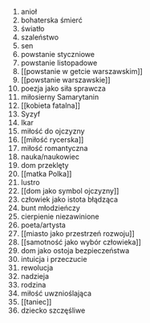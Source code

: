 1. anioł
2. bohaterska śmierć
3. światło
4. szaleństwo
5. sen
6. powstanie styczniowe
7. powstanie listopadowe
8. [[powstanie w getcie warszawskim]]
9. [[powstanie warszawskie]]
10. poezja jako siła sprawcza
11. miłosierny Samarytanin
12. [[kobieta fatalna]]
13. Syzyf
14. Ikar
15. miłość do ojczyzny
16. [[miłość rycerska]]
17. miłość romantyczna
18. nauka/naukowiec
19. dom przeklęty
20. [[matka Polka]]
21. lustro
22. [[dom jako symbol ojczyzny]]
23. człowiek jako istota błądząca
24. bunt młodzieńczy
25. cierpienie niezawinione
26. poeta/artysta
27. [[miasto jako przestrzeń rozwoju]]
28. [[samotność  jako wybór człowieka]]
29. dom jako ostoja bezpieczeństwa
30. intuicja i przeczucie
31. rewolucja
32. nadzieja
33. rodzina
34. miłość uwznioślająca
35. [[taniec]]
36. dziecko szczęśliwe